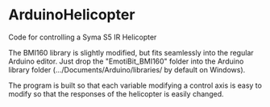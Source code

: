 # ArduinoHelicopter
Code for controlling a Syma S5 IR Helicopter

The BMI160 library is slightly modified, but fits seamlessly into the regular Arduino editor. Just drop the "EmotiBit_BMI160" folder into the Arduino library folder (.../Documents/Arduino/libraries/ by default on Windows).

The program is built so that each variable modifying a control axis is easy to modify so that the responses of the helicopter is easily changed.
